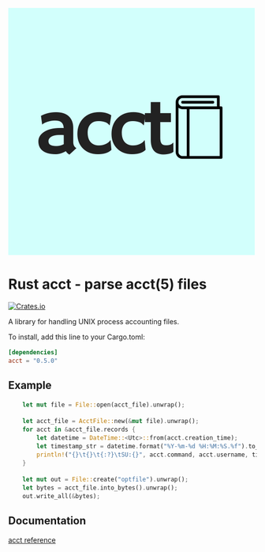 ![acct title](https://github.com/jabedude/acct/raw/master/acct.png)

# Rust acct - parse acct(5) files

[![Crates.io](https://img.shields.io/crates/v/acct.svg)](https://crates.io/crates/acct)

A library for handling UNIX process accounting files.

To install, add this line to your Cargo.toml:

```toml
[dependencies]
acct = "0.5.0"
```

## Example
```rust
    let mut file = File::open(acct_file).unwrap();

    let acct_file = AcctFile::new(&mut file).unwrap();
    for acct in &acct_file.records {
        let datetime = DateTime::<Utc>::from(acct.creation_time);
        let timestamp_str = datetime.format("%Y-%m-%d %H:%M:%S.%f").to_string();
        println!("{}\t{}\t{:?}\tSU:{}", acct.command, acct.username, timestamp_str, acct.was_super_user());
    }

    let mut out = File::create("optfile").unwrap();
    let bytes = acct_file.into_bytes().unwrap();
    out.write_all(&bytes);
```

## Documentation

[acct reference](https://docs.rs/acct)
